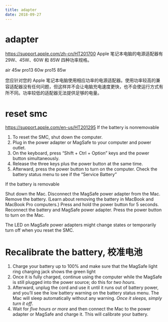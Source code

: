 ```yaml
---
title: adapter
date: 2018-09-27
---
```

# adapter
https://support.apple.com/zh-cn/HT201700
Apple 笔记本电脑的电源适配器有 29W、45W、60W 和 85W 四种功率规格。

  air 45w
  pro13 60w
  pro15 85w

您应针对您的 Apple 笔记本电脑使用相应功率的电源适配器。使用功率较高的兼容适配器没有任何问题，但这样并不会让电脑充电速度更快，也不会使运行方式有所不同。功率较低的适配器无法提供足够的电量。

# reset smc
https://support.apple.com/en-us/HT201295
If the battery is nonremovable

1. To reset the SMC, shut down the computer.
2. Plug in the power adapter or MagSafe to your computer and power outlet.
3. On the keyboard, press “Shift + Ctrl + Option” keys and the power button simultaneously.
4. Release the three keys plus the power button at the same time.
5. Afterward, press the power button to turn on the computer. Check the battery status menu to see if the “Service Battery”

If the battery is removable

  Shut down the Mac.
  Disconnect the MagSafe power adapter from the Mac.
  Remove the battery. (Learn about removing the battery in MacBook and MacBook Pro computers.)
  Press and hold the power button for 5 seconds.
  Reconnect the battery and MagSafe power adapter.
  Press the power button to turn on the Mac.

The LED on MagSafe power adapters might change states or temporarily turn off when you reset the SMC.

# Recalibrate the battery, 校准电池
1. Charge your battery up to 100% and make sure that the MagSafe light ring charging jack shows the green light
2. Once it is fully charged, continue using the computer while the MagSafe is still plugged into the power source;
  do this for *two hours*.
3. Afterward, unplug the cord and use it until it runs out of battery power, and you’ll see the low battery warning on the battery status menu. The Mac will sleep automatically without any warning. *Once it sleeps, simply turn it off*.
3. Wait for *five hours or more* and then connect the Mac to the power adapter or MagSafe and charge it. This will calibrate your battery.